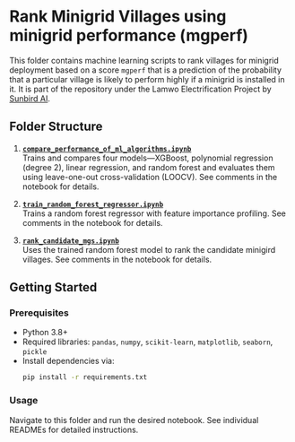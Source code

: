 # Rank Minigrid Villages using minigrid performance (mgperf)

This folder contains machine learning scripts to rank villages for minigrid deployment based on a score `mgperf` that is a prediction of the probability that a particular village is likely to perform highly if a minigrid is installed in it. It is part of the repository under the Lamwo Electrification Project by [Sunbird AI](https://github.com/SunbirdAI).

## Folder Structure

1. **[`compare_performance_of_ml_algorithms.ipynb`](#compare_performance_of_ml_algorithms)**  
   Trains and compares four models—XGBoost, polynomial regression (degree 2), linear regression, and random forest and evaluates them using leave-one-out cross-validation (LOOCV). See comments in the notebook for details.
   

2. **[`train_random_forest_regressor.ipynb`](#train_random_forest_regressor)**  
   Trains a random forest regressor with feature importance profiling. See comments in the notebook for details.
   

2. **[`rank_candidate_mgs.ipynb`](#rank_candidate_mgs)**  
   Uses the trained random forest model to rank the candidate minigird villages. See comments in the notebook for details.
   

## Getting Started

### Prerequisites
- Python 3.8+
- Required libraries: `pandas`, `numpy`, `scikit-learn`, `matplotlib`, `seaborn`, `pickle`
- Install dependencies via:
  ```bash
  pip install -r requirements.txt
  ```

### Usage
Navigate to this folder and run the desired notebook. See individual READMEs for detailed instructions.
